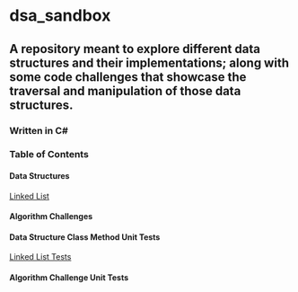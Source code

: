 # dsa_sandbox 
## A repository meant to explore different data structures and their implementations; along with some code challenges that showcase the traversal and manipulation of those data structures. 
### Written in C# 

### Table of Contents
#### Data Structures
[Linked List](./DataStructures/LinkedList.cs)
#### Algorithm Challenges
#### Data Structure Class Method Unit Tests
[Linked List Tests](./DataStructure_Tests/LinkedList_Tests.cs)
#### Algorithm Challenge Unit Tests
